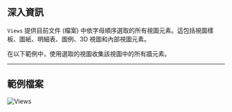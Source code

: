 ## 深入資訊
`Views` 提供目前文件 (檔案) 中依字母順序選取的所有視圖元素。這包括視圖樣板、圖紙、明細表、圖例、3D 視圖和內部視圖元素。

在以下範例中，使用選取的視圖收集該視圖中的所有牆元素。
___
## 範例檔案

![Views](./DSRevitNodesUI.Views_img.jpg)

